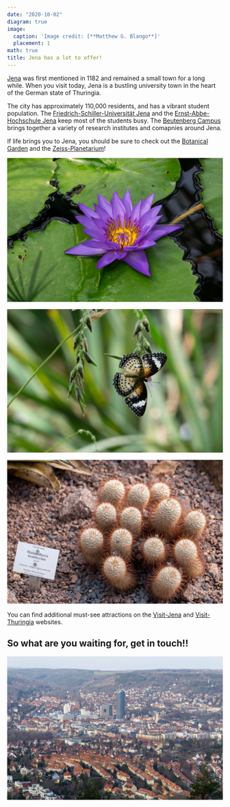 ```yaml
---
date: "2020-10-02"
diagram: true
image:
  caption: 'Image credit: [**Matthew G. Blango**]'
  placement: 1
math: true
title: Jena has a lot to offer!
---
```


[Jena](https://en.wikipedia.org/wiki/Jena) was first mentioned in 1182 and remained a small town for a long while. When you visit today, Jena is a bustling university town in the heart of the German state of Thuringia. 

The city has approximately 110,000 residents, and has a vibrant student population. The [Friedrich-Schiller-Universität Jena](https://www.uni-jena.de/en) and the [Ernst-Abbe-Hochschule Jena](https://www.eah-jena.de/de-de) keep most of the students busy. The [Beutenberg Campus](https://www.beutenberg.de/en/home/) brings together a variety of research institutes and comapnies around Jena. 

If life brings you to Jena, you should be sure to check out the [Botanical Garden](https://en.wikipedia.org/wiki/Botanischer_Garten_Jena) and the [Zeiss-Planetarium](https://en.wikipedia.org/wiki/Planetarium_Jena)!

![jpg](botanical.jpg)

![jpg](botanical2.jpg)

![jpg](botanical3.jpg)

You can find additional must-see attractions on the [Visit-Jena](https://www.visit-jena.de/en/sights-experiences/jena-highlights/)  and [Visit-Thuringia](https://www.visit-thuringia.com/travel-hotel-holiday-tour/index.html) websites. 

## So what are you waiting for, get in touch!!

![jpg](jena_city.jpg)
